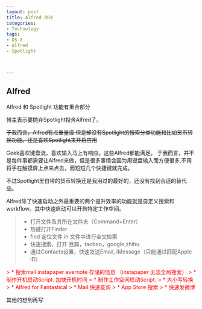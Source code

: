 ```yaml
---
layout: post
title: Alfred 测评
categories:
- Technology
tags:
- OS X
- Alfred
- Spotlight



---
```



## Alfred

Alfred 和 Spotlight 功能有重合部分

博主表示要抛弃Spotlight投奔Alfred了。
 <!--more-->

<del>于我而言，Alfred有点重量级 但是却没有Spotlight的搜索分类功能和比如货币转换功能。还是喜欢Spotlight来开启应用</del>

Geek喜欢键盘流，喜欢输入马上有响应。这些Alfred都能满足。
于我而言，并不是每件事都需要让Alfred来做，但是很多事情会因为用键盘输入而方便很多,不用将手在触摸屏上点来点去，而短短几个快捷键就完成。

不过Spotlight里自带的货币转换还是我用过的最好的，还没有找到合适的替代品。

Alfred除了快速启动之外最重要的两个提升效率的功能就是自定义搜索和workflow。其中快速启动可以开启特定工作空间。


> * 打开文件及其所在文件夹（Command+Enter）
> * 热键打开Finder
> * find 定位文件 in 文件中进行全文检索
>  * 快速搜索，打开 豆瓣，taobao，google,zhihu
> * 通过Contacts设置，快速发送Email, iMessage（只能通过匹配Apple ID）
 <font color="red">
> * 搜索mail instapaper evernote 存储的信息 （instapaper 无法全局搜索）
> * 制作开机启动Script. 加快开机时间
> * 制作工作空间启动Script. 
> * 大小写转换
> * Alfred for Fantastical
> * Mail 快速查询
> * App Store 搜索
> * 快速发微博

</font>


其他的想到再写